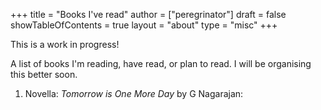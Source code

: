 +++
title = "Books I've read"
author = ["peregrinator"]
draft = false
showTableOfContents = true
layout = "about"
type = "misc"
+++

<div class="info alert">

This is a work in progress!

</div>

A list of books I'm reading, have read, or plan to read. I will be
organising this better soon.

1.  Novella: _Tomorrow is One More Day_  by G Nagarajan:
